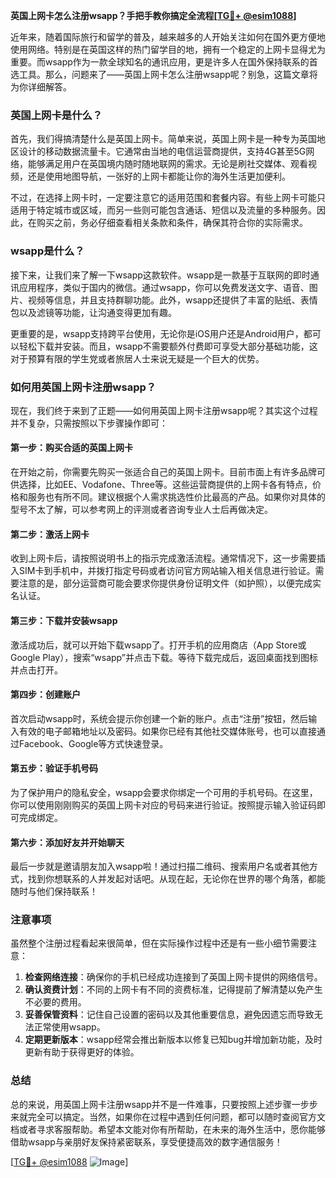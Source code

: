 **英国上网卡怎么注册wsapp？手把手教你搞定全流程[[TG💪+ @esim1088](https://t.me/s/esim1088)]**

近年来，随着国际旅行和留学的普及，越来越多的人开始关注如何在国外更方便地使用网络。特别是在英国这样的热门留学目的地，拥有一个稳定的上网卡显得尤为重要。而wsapp作为一款全球知名的通讯应用，更是许多人在国外保持联系的首选工具。那么，问题来了——英国上网卡怎么注册wsapp呢？别急，这篇文章将为你详细解答。

### 英国上网卡是什么？

首先，我们得搞清楚什么是英国上网卡。简单来说，英国上网卡是一种专为英国地区设计的移动数据流量卡。它通常由当地的电信运营商提供，支持4G甚至5G网络，能够满足用户在英国境内随时随地联网的需求。无论是刷社交媒体、观看视频，还是使用地图导航，一张好的上网卡都能让你的海外生活更加便利。

不过，在选择上网卡时，一定要注意它的适用范围和套餐内容。有些上网卡可能只适用于特定城市或区域，而另一些则可能包含通话、短信以及流量的多种服务。因此，在购买之前，务必仔细查看相关条款和条件，确保其符合你的实际需求。

### wsapp是什么？

接下来，让我们来了解一下wsapp这款软件。wsapp是一款基于互联网的即时通讯应用程序，类似于国内的微信。通过wsapp，你可以免费发送文字、语音、图片、视频等信息，并且支持群聊功能。此外，wsapp还提供了丰富的贴纸、表情包以及滤镜等功能，让沟通变得更加有趣。

更重要的是，wsapp支持跨平台使用，无论你是iOS用户还是Android用户，都可以轻松下载并安装。而且，wsapp不需要额外付费即可享受大部分基础功能，这对于预算有限的学生党或者旅居人士来说无疑是一个巨大的优势。

### 如何用英国上网卡注册wsapp？

现在，我们终于来到了正题——如何用英国上网卡注册wsapp呢？其实这个过程并不复杂，只需按照以下步骤操作即可：

#### 第一步：购买合适的英国上网卡

在开始之前，你需要先购买一张适合自己的英国上网卡。目前市面上有许多品牌可供选择，比如EE、Vodafone、Three等。这些运营商提供的上网卡各有特点，价格和服务也有所不同。建议根据个人需求挑选性价比最高的产品。如果你对具体的型号不太了解，可以参考网上的评测或者咨询专业人士后再做决定。

#### 第二步：激活上网卡

收到上网卡后，请按照说明书上的指示完成激活流程。通常情况下，这一步需要插入SIM卡到手机中，并拨打指定号码或者访问官方网站输入相关信息进行验证。需要注意的是，部分运营商可能会要求你提供身份证明文件（如护照），以便完成实名认证。

#### 第三步：下载并安装wsapp

激活成功后，就可以开始下载wsapp了。打开手机的应用商店（App Store或Google Play），搜索“wsapp”并点击下载。等待下载完成后，返回桌面找到图标并点击打开。

#### 第四步：创建账户

首次启动wsapp时，系统会提示你创建一个新的账户。点击“注册”按钮，然后输入有效的电子邮箱地址以及密码。如果你已经有其他社交媒体账号，也可以直接通过Facebook、Google等方式快速登录。

#### 第五步：验证手机号码

为了保护用户的隐私安全，wsapp会要求你绑定一个可用的手机号码。在这里，你可以使用刚刚购买的英国上网卡对应的号码来进行验证。按照提示输入验证码即可完成绑定。

#### 第六步：添加好友并开始聊天

最后一步就是邀请朋友加入wsapp啦！通过扫描二维码、搜索用户名或者其他方式，找到你想联系的人并发起对话吧。从现在起，无论你在世界的哪个角落，都能随时与他们保持联系！

### 注意事项

虽然整个注册过程看起来很简单，但在实际操作过程中还是有一些小细节需要注意：

1. **检查网络连接**：确保你的手机已经成功连接到了英国上网卡提供的网络信号。
2. **确认资费计划**：不同的上网卡有不同的资费标准，记得提前了解清楚以免产生不必要的费用。
3. **妥善保管资料**：记住自己设置的密码以及其他重要信息，避免因遗忘而导致无法正常使用wsapp。
4. **定期更新版本**：wsapp经常会推出新版本以修复已知bug并增加新功能，及时更新有助于获得更好的体验。

### 总结

总的来说，用英国上网卡注册wsapp并不是一件难事，只要按照上述步骤一步步来就完全可以搞定。当然，如果你在过程中遇到任何问题，都可以随时查阅官方文档或者寻求客服帮助。希望本文能对你有所帮助，在未来的海外生活中，愿你能够借助wsapp与亲朋好友保持紧密联系，享受便捷高效的数字通信服务！

[[TG💪+ @esim1088](https://t.me/s/esim1088) ![Image](https://i.postimg.cc/4NQfJmqS/Snipaste-2025-05-13-00-14-12.png)]